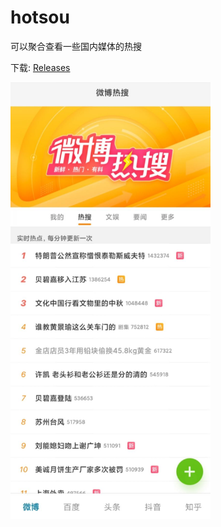 # hotsou

可以聚合查看一些国内媒体的热搜

下载: [Releases](https://github.com/lovetingyuan/hotsou/releases)

<img src="./assets/screenshot.jpg" alt="screenshot" width="320">
